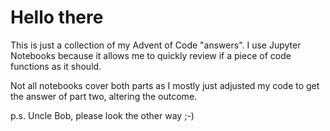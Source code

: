 # Hello there

This is just a collection of my Advent of Code "answers". I use Jupyter Notebooks because it allows me to quickly review if a piece of code functions as it should. 

Not all notebooks cover both parts as I mostly just adjusted my code to get the answer of part two, altering the outcome.

p.s. Uncle Bob, please look the other way ;-)

